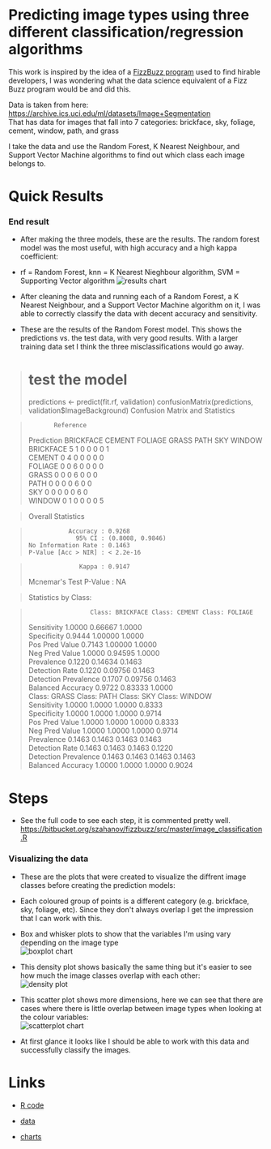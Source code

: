 # Predicting image types using three different classification/regression algorithms #

This work is inspired by the idea of a [FizzBuzz program](https://imranontech.com/2007/01/24/using-fizzbuzz-to-find-developers-who-grok-coding/) used to find hirable developers, I was wondering what the data science equivalent of a Fizz Buzz program would be and did this.

Data is taken from here: https://archive.ics.uci.edu/ml/datasets/Image+Segmentation  
That has data for images that fall into 7 categories: brickface, sky, foliage, cement, window, path, and grass

I take the data and use the Random Forest, K Nearest Neighbour, and Support Vector Machine algorithms to find out which class each image belongs to.

# Quick Results #

### End result ###

* After making the three models, these are the results. The random forest model was the most useful, with high accuracy and a high kappa coefficient:  
* rf = Random Forest, knn = K Nearest Nieghbour algorithm, SVM = Supporting Vector algorithm
![results chart](https://bytebucket.org/szahanov/fizzbuzz/raw/master/charts/dotplot1.png "Results for each model")

* After cleaning the data and running each of a Random Forest, a K Nearest Neighbour, and a Support Vector Machine algorithm on it, I was able to correctly classify the data with decent accuracy and sensitivity.

* These are the results of the Random Forest model. This shows the predictions vs. the test data, with very good results. With a larger training data set I think the three misclassifications would go away.

> # test the model
> predictions <- predict(fit.rf, validation)
> confusionMatrix(predictions, validation$ImageBackground)
> Confusion Matrix and Statistics

>            Reference
> Prediction  BRICKFACE CEMENT FOLIAGE GRASS PATH SKY WINDOW  
>   BRICKFACE         5      1       0     0    0   0      1  
>   CEMENT            0      4       0     0    0   0      0  
>   FOLIAGE           0      0       6     0    0   0      0  
>   GRASS             0      0       0     6    0   0      0  
>   PATH              0      0       0     0    6   0      0  
>   SKY               0      0       0     0    0   6      0  
>   WINDOW            0      1       0     0    0   0      5  

> Overall Statistics
                                          
>                Accuracy : 0.9268          
>                  95% CI : (0.8008, 0.9846)  
>     No Information Rate : 0.1463          
>     P-Value [Acc > NIR] : < 2.2e-16       
                                          
>                   Kappa : 0.9147          
>  Mcnemar's Test P-Value : NA              

> Statistics by Class:

>                      Class: BRICKFACE Class: CEMENT Class: FOLIAGE  
> Sensitivity                    1.0000       0.66667         1.0000  
> Specificity                    0.9444       1.00000         1.0000  
> Pos Pred Value                 0.7143       1.00000         1.0000  
> Neg Pred Value                 1.0000       0.94595         1.0000  
> Prevalence                     0.1220       0.14634         0.1463  
> Detection Rate                 0.1220       0.09756         0.1463  
> Detection Prevalence           0.1707       0.09756         0.1463  
> Balanced Accuracy              0.9722       0.83333         1.0000  
>                      Class: GRASS Class: PATH Class: SKY Class: WINDOW  
> Sensitivity                1.0000      1.0000     1.0000        0.8333  
> Specificity                1.0000      1.0000     1.0000        0.9714  
> Pos Pred Value             1.0000      1.0000     1.0000        0.8333  
> Neg Pred Value             1.0000      1.0000     1.0000        0.9714  
> Prevalence                 0.1463      0.1463     0.1463        0.1463  
> Detection Rate             0.1463      0.1463     0.1463        0.1220  
> Detection Prevalence       0.1463      0.1463     0.1463        0.1463  
> Balanced Accuracy          1.0000      1.0000     1.0000        0.9024  

# Steps #

* See the full code to see each step, it is commented pretty well.
https://bitbucket.org/szahanov/fizzbuzz/src/master/image_classification.R

### Visualizing the data ###

* These are the plots that were created to visualize the diffrent image classes before creating the prediction models:  
* Each coloured group of points is a different category (e.g. brickface, sky, foliage, etc). Since they don't always overlap I get the impression that I can work with this.  

* Box and whisker plots to show that the variables I'm using vary depending on the image type  
![boxplot chart](https://bytebucket.org/szahanov/fizzbuzz/raw/master/charts/boxplot3.png "Box plot")

* This density plot shows basically the same thing but it's easier to see how much the image classes overlap with each other:  
![density plot](https://bytebucket.org/szahanov/fizzbuzz/raw/master/charts/densityplot1.png "Density plot")

* This scatter plot shows more dimensions, here we can see that there are cases where there is little overlap between image types when looking at the colour variables:  
![scatterplot chart](https://bytebucket.org/szahanov/fizzbuzz/raw/master/charts/scatterplot1.png)

* At first glance it looks like I should be able to work with this data and successfully classify the images.

# Links #

* [R code](https://bitbucket.org/szahanov/fizzbuzz/src/master/image_classification.R)

* [data](https://bitbucket.org/szahanov/fizzbuzz/src/master/segmentation_modified.data?at=master&fileviewer=file-view-default)

* [charts](https://bitbucket.org/szahanov/fizzbuzz/src/master/charts/)

